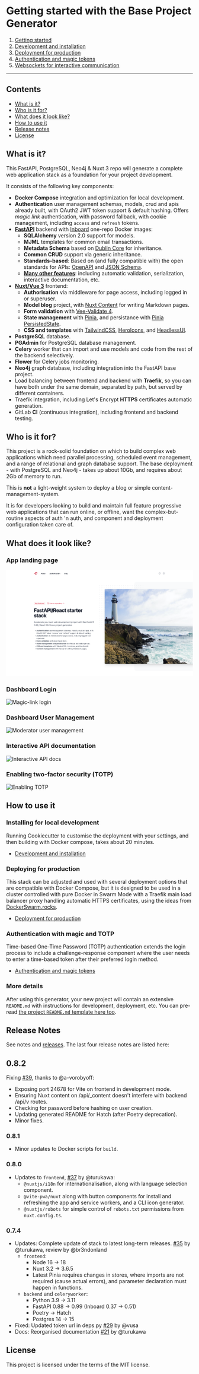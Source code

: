 # Getting started with the Base Project Generator

1. [Getting started](getting-started.md)
2. [Development and installation](development-guide.md)
3. [Deployment for production](deployment-guide.md)
4. [Authentication and magic tokens](authentication-guide.md)
5. [Websockets for interactive communication](websocket-guide.md)

---

## Contents

- [What is it?](#what-is-it)
- [Who is it for?](#who-is-it-for)
- [What does it look like?](#what-does-it-look-like)
- [How to use it](#how-to-use-it)
- [Release notes](#release-notes)
- [License](#license)

## What is it?

This FastAPI, PostgreSQL, Neo4j & Nuxt 3 repo will generate a complete web application stack as a foundation for your project development.

It consists of the following key components:

- **Docker Compose** integration and optimization for local development.
- **Authentication** user management schemas, models, crud and apis already built, with OAuth2 JWT token support & default hashing. Offers _magic link_ authentication, with password fallback, with cookie management, including `access` and `refresh` tokens.
- [**FastAPI**](https://github.com/tiangolo/fastapi) backend with [Inboard](https://inboard.bws.bio/) one-repo Docker images:
  - **SQLAlchemy** version 2.0 support for models.
  - **MJML** templates for common email transactions.
  - **Metadata Schema** based on [Dublin Core](https://www.dublincore.org/specifications/dublin-core/dcmi-terms/#section-3) for inheritance.
  - **Common CRUD** support via generic inheritance.
  - **Standards-based**: Based on (and fully compatible with) the open standards for APIs: [OpenAPI](https://github.com/OAI/OpenAPI-Specification) and [JSON Schema](http://json-schema.org/).
  - [**Many other features**]("https://fastapi.tiangolo.com/features/"): including automatic validation, serialization, interactive documentation, etc.
- [**Nuxt/Vue 3**](https://nuxt.com/) frontend:
  - **Authorisation** via middleware for page access, including logged in or superuser.
  - **Model blog** project, with [Nuxt Content](https://content.nuxtjs.org/) for writing Markdown pages.
  - **Form validation** with [Vee-Validate 4](https://vee-validate.logaretm.com/v4/).
  - **State management** with [Pinia](https://pinia.vuejs.org/), and persistance with [Pinia PersistedState](https://prazdevs.github.io/pinia-plugin-persistedstate/).
  - **CSS and templates** with [TailwindCSS](https://tailwindcss.com/), [HeroIcons](https://heroicons.com/), and [HeadlessUI](https://headlessui.com/).
- **PostgreSQL** database.
- **PGAdmin** for PostgreSQL database management.
- **Celery** worker that can import and use models and code from the rest of the backend selectively.
- **Flower** for Celery jobs monitoring.
- **Neo4j** graph database, including integration into the FastAPI base project.
- Load balancing between frontend and backend with **Traefik**, so you can have both under the same domain, separated by path, but served by different containers.
- Traefik integration, including Let's Encrypt **HTTPS** certificates automatic generation.
- GitLab **CI** (continuous integration), including frontend and backend testing.

## Who is it for?

This project is a rock-solid foundation on which to build complex web applications which need parallel processing, scheduled event management, and a range of relational and graph database support. The base deployment - with PostgreSQL and Neo4j - takes up about 10Gb, and requires about 2Gb of memory to run. 

This is **not** a light-weight system to deploy a blog or simple content-management-system.

It is for developers looking to build and maintain full feature progressive web applications that can run online, or offline, want the complex-but-routine aspects of auth 'n auth, and component and deployment configuration taken care of. 

## What does it look like?

### App landing page

![Landing page](../img/landing.png)

### Dashboard Login

![Magic-link login](../img/login.png)

### Dashboard User Management

![Moderator user management](../img/dashboard.png)

### Interactive API documentation

![Interactive API docs](../img/redoc.png)

### Enabling two-factor security (TOTP)

![Enabling TOTP](../img/totp.png)

## How to use it

### Installing for local development

Running Cookiecutter to customise the deployment with your settings, and then building with Docker compose, takes about 20 minutes.

- [Development and installation](development-guide.md)

### Deploying for production

This stack can be adjusted and used with several deployment options that are compatible with Docker Compose, but it is designed to be used in a cluster controlled with pure Docker in Swarm Mode with a Traefik main load balancer proxy handling automatic HTTPS certificates, using the ideas from [DockerSwarm.rocks](https://dockerswarm.rocks).

- [Deployment for production](deployment-guide.md)

### Authentication with magic and TOTP

Time-based One-Time Password (TOTP) authentication extends the login process to include a challenge-response component where the user needs to enter a time-based token after their preferred login method.

- [Authentication and magic tokens](authentication-guide.md)

### More details

After using this generator, your new project will contain an extensive `README.md` with instructions for development, deployment, etc. You can pre-read [the project `README.md` template here too](../{{cookiecutter.project_slug}}/README.md).

## Release Notes

See notes and [releases](https://github.com/whythawk/full-stack-fastapi-postgresql/releases). The last four release notes are listed here:

## 0.8.2

Fixing [#39](https://github.com/whythawk/full-stack-fastapi-postgresql/issues/39), thanks to @a-vorobyoff:

- Exposing port 24678 for Vite on frontend in development mode.
- Ensuring Nuxt content on /api/_content doesn't interfere with backend /api/v routes.
- Checking for password before hashing on user creation.
- Updating generated README for Hatch (after Poetry deprecation).
- Minor fixes.

### 0.8.1

- Minor updates to Docker scripts for `build`.

### 0.8.0

- Updates to `frontend`, [#37](https://github.com/whythawk/full-stack-fastapi-postgresql/pull/37) by @turukawa:
  - `@nuxtjs/i18n` for internationalisation, along with language selection component.
  - `@vite-pwa/nuxt` along with button components for install and refreshing the app and service workers, and a CLI icon generator.
  - `@nuxtjs/robots` for simple control of `robots.txt` permissions from `nuxt.config.ts`.

### 0.7.4

- Updates: Complete update of stack to latest long-term releases. [#35](https://github.com/whythawk/full-stack-fastapi-postgresql/pull/35) by @turukawa, review by @br3ndonland
  - `frontend`:
    - Node 16 -> 18
	- Nuxt 3.2 -> 3.6.5
    - Latest Pinia requires changes in stores, where imports are not required (cause actual errors), and parameter declaration must happen in functions.
  - `backend` and `celeryworker`:
    - Python 3.9 -> 3.11
    - FastAPI 0.88 -> 0.99 (Inboard 0.37 -> 0.51)
    - Poetry -> Hatch
    - Postgres 14 -> 15
- Fixed: Updated token url in deps.py [#29](https://github.com/whythawk/full-stack-fastapi-postgresql/pull/29) by @vusa
- Docs: Reorganised documentation [#21](https://github.com/whythawk/full-stack-fastapi-postgresql/pull/21) by @turukawa

## License

This project is licensed under the terms of the MIT license.
